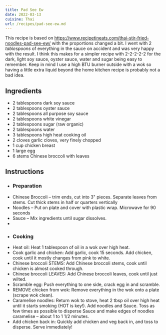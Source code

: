 ```yaml
---
title: Pad See Ew
date: 2022-03-13
cuisine: Thai
url: /recipes/pad-see-ew.md
---
```


This recipe is based on
https://www.recipetineats.com/thai-stir-fried-noodles-pad-see-ew/ with the
proportions changed a bit. I went with 2 _tablespoons_ of everything in the
sauce on accident and was very happy with the result. I think this makes for a
simpler recipe with 2-2-2-2-2 for the dark, light soy sauce, oyster sauce, water
and sugar being easy to remember. Keep in mind I use a high BTU burner outside
with a wok so having a little extra liquid beyond the home kitchen recipe is
probably not a bad idea.

## Ingredients

- 2 tablespoons dark soy sauce
- 2 tablespoons oyster sauce
- 2 tablespoons all purpose soy sauce
- 2 tablespoons white vinegar
- 2 tablespoons sugar (raw organic)
- 2 tablespoons water
- 3 tablespoons high heat cooking oil
- 2 cloves garlic cloves, very finely chopped
- 1 cup chicken breast
- 1 large egg
- 6 stems Chinese broccoli with leaves

## Instructions

- ### Preparation
- Chinese Broccoli – trim ends, cut into 3" pieces. Separate leaves from stems.
  Cut thick stems in half or quarters vertically
- Noodles – Put on plate and cover with plastic wrap. Microwave for 90 seconds
- Sauce – Mix ingredients until sugar dissolves.
-
- ### Cooking
- Heat oil: Heat 1 tablespoon of oil in a wok over high heat.
- Cook garlic and chicken: Add garlic, cook 15 seconds. Add chicken, cook until
  it mostly changes from pink to white.
- Chinese broccoli STEMS: Add Chinese broccoli stems, cook until chicken is
  almost cooked through.
- Chinese broccoli LEAVES: Add Chinese broccoli leaves, cook until just wilted.
- Scramble egg: Push everything to one side, crack egg in and scramble.
- REMOVE chicken from wok: Remove everything in the wok onto a plate (scrape wok
  clean).
- Caramelise noodles: Return wok to stove, heat 2 tbsp oil over high heat until
  it starts smoking (HOT is key!). Add noodles and Sauce. Toss as few times as
  possible to disperse Sauce and make edges of noodles caramelise – about 1 to 1
  1/2 minutes.
- Add chicken back in: Quickly add chicken and veg back in, and toss to
  disperse. Serve immediately!

